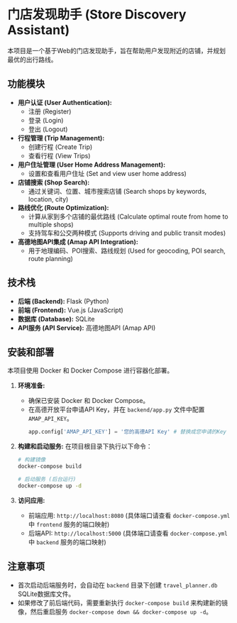 # 门店发现助手 (Store Discovery Assistant)

本项目是一个基于Web的门店发现助手，旨在帮助用户发现附近的店铺，并规划最优的出行路线。

## 功能模块

*   **用户认证 (User Authentication):**
    *   注册 (Register)
    *   登录 (Login)
    *   登出 (Logout)
*   **行程管理 (Trip Management):**
    *   创建行程 (Create Trip)
    *   查看行程 (View Trips)
*   **用户住址管理 (User Home Address Management):**
    *   设置和查看用户住址 (Set and view user home address)
*   **店铺搜索 (Shop Search):**
    *   通过关键词、位置、城市搜索店铺 (Search shops by keywords, location, city)
*   **路线优化 (Route Optimization):**
    *   计算从家到多个店铺的最优路线 (Calculate optimal route from home to multiple shops)
    *   支持驾车和公交两种模式 (Supports driving and public transit modes)
*   **高德地图API集成 (Amap API Integration):**
    *   用于地理编码、POI搜索、路线规划 (Used for geocoding, POI search, route planning)

## 技术栈

*   **后端 (Backend):** Flask (Python)
*   **前端 (Frontend):** Vue.js (JavaScript)
*   **数据库 (Database):** SQLite
*   **API服务 (API Service):** 高德地图API (Amap API)

## 安装和部署

本项目使用 Docker 和 Docker Compose 进行容器化部署。

1.  **环境准备:**
    *   确保已安装 Docker 和 Docker Compose。
    *   在高德开放平台申请API Key，并在 `backend/app.py` 文件中配置 `AMAP_API_KEY`。
        ```python
        app.config['AMAP_API_KEY'] = '您的高德API Key' # 替换成您申请的Key
        ```

2.  **构建和启动服务:**
    在项目根目录下执行以下命令：
    ```bash
    # 构建镜像
    docker-compose build

    # 启动服务 (后台运行)
    docker-compose up -d
    ```

3.  **访问应用:**
    *   前端应用: `http://localhost:8080` (具体端口请查看 `docker-compose.yml` 中 `frontend` 服务的端口映射)
    *   后端API: `http://localhost:5000` (具体端口请查看 `docker-compose.yml` 中 `backend` 服务的端口映射)

## 注意事项
*   首次启动后端服务时，会自动在 `backend` 目录下创建 `travel_planner.db` SQLite数据库文件。
*   如果修改了前后端代码，需要重新执行 `docker-compose build` 来构建新的镜像，然后重启服务 `docker-compose down && docker-compose up -d`。